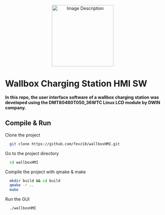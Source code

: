 <div style="text-align: center;">
  <img src="https://fevzidereli.com/fd_logo.png" alt="Image Description" width="200" height="200"/>
</div>

# Wallbox Charging Station HMI SW

**In this repo, the user interface software of a wallbox charging station was developed using the DMT80480T050_36WTC Linux LCD module by DWIN company.**

## Compile & Run

Clone the project

```bash
  git clone https://github.com/fevz10/wallboxHMI.git
```

Go to the project directory

```bash
  cd wallboxHMI
```

Compile the project with qmake & make

```bash
  mkdir build && cd build
  qmake -r ..
  make
```

Run the GUI

```bash
  ./wallboxHMI
```
